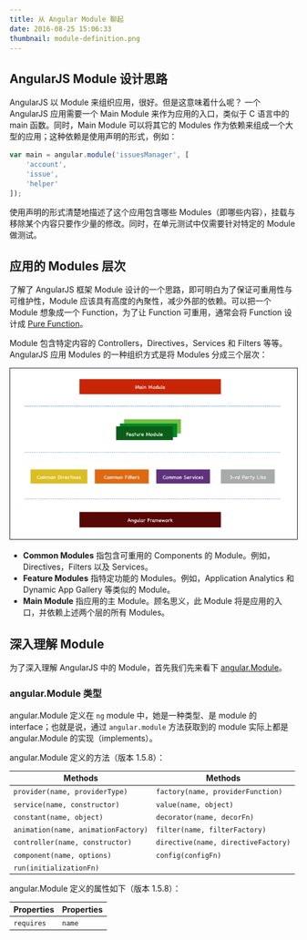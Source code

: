 ```yaml
---
title: 从 Angular Module 聊起
date: 2016-08-25 15:06:33
thumbnail: module-definition.png
---
```


## AngularJS Module 设计思路

AngularJS 以 Module 来组织应用，很好。但是这意味着什么呢？
一个 AngularJS 应用需要一个 Main Module 来作为应用的入口，类似于 C 语言中的 main 函数。同时，Main Module 可以将其它的 Modules 作为依赖来组成一个大型的应用；这种依赖是使用声明的形式，例如：

```javascript
var main = angular.module('issuesManager', [
    'account',
    'issue',
    'helper'
]);
```

使用声明的形式清楚地描述了这个应用包含哪些 Modules（即哪些内容），挂载与移除某个内容只要作少量的修改。同时，在单元测试中仅需要针对特定的 Module 做测试。

## 应用的 Modules 层次

了解了 AngularJS 框架 Module 设计的一个思路，即可明白为了保证可重用性与可维护性，Module 应该具有高度的內聚性，减少外部的依赖。可以把一个 Module 想象成一个 Function，为了让 Function 可重用，通常会将 Function 设计成 [Pure Function](https://en.wikipedia.org/wiki/Pure_function)。

Module 包含特定内容的 Controllers，Directives，Services 和 Filters 等等。AngularJS 应用 Modules 的一种组织方式是将 Modules 分成三个层次：

<img class="full-image" src="/uploads/angular-modules-recommanded-setup.png"
  style="border: 1px solid #222;" alt="应用的 Modules 层次">

- **Common Modules**
    指包含可重用的 Components 的 Module。例如，Directives，Filters 以及 Services。
- **Feature Modules**
    指特定功能的 Modules。例如，Application Analytics 和 Dynamic App Gallery 等类似的 Module。
- **Main Module**
    指应用的主 Module。顾名思义，此 Module 将是应用的入口，并依赖上述两个层的所有 Modules。


## 深入理解 Module 

为了深入理解 AngularJS 中的 Module，首先我们先来看下 [angular.Module](https://docs.angularjs.org/api/ng/type/angular.Module)。

### angular.Module 类型

angular.Module 定义在 `ng` module 中，她是一种类型、是 module 的 interface；也就是说，通过 `angular.module` 方法获取到的 module 实际上都是 angular.Module 的实现（implements）。

angular.Module 定义的方法（版本 1.5.8）：

Methods|Methods
---|---
`provider(name, providerType)` | `factory(name, providerFunction)` 
`service(name, constructor)` | `value(name, object)`
`constant(name, object)` | `decorator(name, decorFn)`
`animation(name, animationFactory)` | `filter(name, filterFactory)`
`controller(name, constructor)` | `directive(name, directiveFactory)`
`component(name, options)` | `config(configFn)`
`run(initializationFn)` |

angular.Module 定义的属性如下（版本 1.5.8）：

Properties | Properties
---|---
`requires`|`name`
